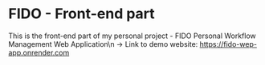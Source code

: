# FIDO - Front-end part

This is the front-end part of my personal project - FIDO Personal Workflow Management Web Application\n
-> Link to demo website: https://fido-wep-app.onrender.com
